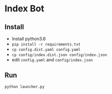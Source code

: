# Index Bot

## Install
- Install python3.6
- `pip install -r requirements.txt`
- `cp config.dist.yaml config.yaml`
- `cp config/index.dist.json config/index.json`
- edit `config.yaml` and `config/index.json`

## Run
`python launcher.py`
